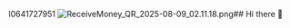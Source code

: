 l0641727951
![ReceiveMoney_QR_2025-08-09_02.11.18.png](https://github.com/user-attachments/assets/fb7221f4-6b15-40a1-bdd9-735172c55cc0)## Hi there 👋

<!--
**20787428717/20787428717** is a ✨ _special_ ✨ repository because its `README.md` (this file) appears on your GitHub profile.

Here are some ideas to get you started:

- 🔭 I’m currently working on ...
- 🌱 I’m currently learning ...
- 👯 I’m looking to collaborate on ...
- 🤔 I’m looking for help with ...
- 💬 Ask me about ...
- 📫 How to reach me: ...
- 😄 Pronouns: ...
- ⚡ Fun fact: ...
-->

